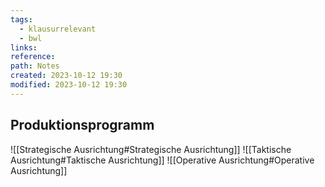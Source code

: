 ```yaml
---
tags:
  - klausurrelevant
  - bwl
links: 
reference: 
path: Notes
created: 2023-10-12 19:30
modified: 2023-10-12 19:30
---
```

## Produktionsprogramm 

![[Strategische Ausrichtung#Strategische Ausrichtung]]
![[Taktische Ausrichtung#Taktische Ausrichtung]]
![[Operative Ausrichtung#Operative Ausrichtung]]